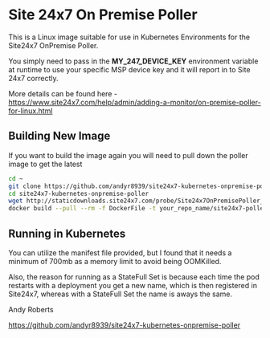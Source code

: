 # Site 24x7 On Premise Poller

This is a Linux image suitable for use in Kubernetes Environments for the Site24x7 OnPremise Poller.

You simply need to pass in the **MY_247_DEVICE_KEY** environment variable at runtime to use your specific MSP device key and it will report in to Site 24x7 correctly.

More details can be found here - https://www.site24x7.com/help/admin/adding-a-monitor/on-premise-poller-for-linux.html

## Building New Image

If you want to build the image again you will need to pull down the poller image to get the latest

```bash
cd ~
git clone https://github.com/andyr8939/site24x7-kubernetes-onpremise-poller.git
cd site24x7-kubernetes-onpremise-poller
wget http://staticdownloads.site24x7.com/probe/Site24x7OnPremisePoller_64bit.bin
docker build --pull --rm -f DockerFile -t your_repo_name/site24x7-poller:1.0.0 "."
```

## Running in Kubernetes

You can utilize the manifest file provided, but I found that it needs a minimum of 700mb as a memory limit to avoid being OOMKilled.

Also, the reason for running as a StateFull Set is because each time the pod restarts with a deployment you get a new name, which is then registered in Site24x7,
whereas with a StateFull Set the name is aways the same.

Andy Roberts

https://github.com/andyr8939/site24x7-kubernetes-onpremise-poller